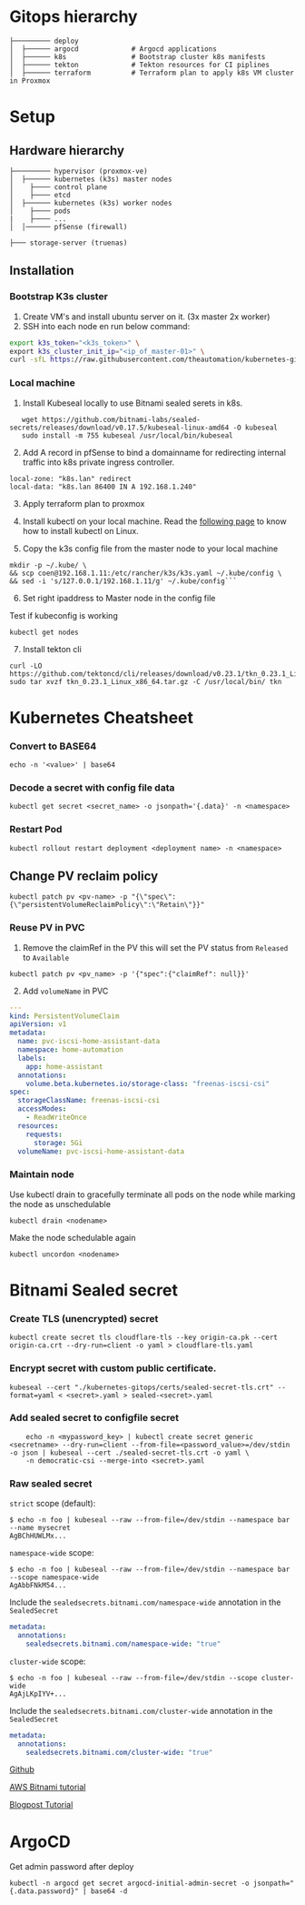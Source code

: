 # Gitops hierarchy

```
├───────── deploy
│  ├────── argocd             # Argocd applications
│  ├────── k8s                # Bootstrap cluster k8s manifests
│  ├────── tekton             # Tekton resources for CI piplines
│  ├────── terraform          # Terraform plan to apply k8s VM cluster in Proxmox
```


# Setup

## Hardware hierarchy

```
├───────── hypervisor (proxmox-ve)
│  ├────── kubernetes (k3s) master nodes
│    ├──── control plane
│    ├──── etcd
│  ├────── kubernetes (k3s) worker nodes
│    ├──── pods
|    ├──── ...
│  │────── pfSense (firewall)
```
```
├─── storage-server (truenas)
```

## Installation

### Bootstrap K3s cluster

1. Create VM's and install ubuntu server on it. (3x master 2x worker)
2. SSH into each node en run below command:

```bash
export k3s_token="<k3s_token>" \
export k3s_cluster_init_ip="<ip_of_master-01>" \
curl -sfL https://raw.githubusercontent.com/theautomation/kubernetes-gitops/main/scripts/setup-k3s.sh | sh -
```

### Local machine

1. Install Kubeseal locally to use Bitnami sealed serets in k8s.
```console
   wget https://github.com/bitnami-labs/sealed-secrets/releases/download/v0.17.5/kubeseal-linux-amd64 -O kubeseal
   sudo install -m 755 kubeseal /usr/local/bin/kubeseal
```

2. Add A record in pfSense to bind a domainname for redirecting internal traffic into k8s private ingress controller.
```
local-zone: "k8s.lan" redirect
local-data: "k8s.lan 86400 IN A 192.168.1.240"
```
3. Apply terraform plan to proxmox

4. Install kubectl on your local machine.
   Read the [following page](https://kubernetes.io/docs/tasks/tools/install-kubectl-linux/) to know how to install kubectl on Linux.

5. Copy the k3s config file from the master node to your local machine

```console
mkdir -p ~/.kube/ \
&& scp coen@192.168.1.11:/etc/rancher/k3s/k3s.yaml ~/.kube/config \
&& sed -i 's/127.0.0.1/192.168.1.11/g' ~/.kube/config```
```

6. Set right ipaddress to Master node in the config file

Test if kubeconfig is working

```console
kubectl get nodes
```

7. Install tekton cli 
```console
curl -LO https://github.com/tektoncd/cli/releases/download/v0.23.1/tkn_0.23.1_Linux_x86_64.tar.gz
sudo tar xvzf tkn_0.23.1_Linux_x86_64.tar.gz -C /usr/local/bin/ tkn
``` 

# Kubernetes Cheatsheet

### Convert to BASE64
```console
echo -n '<value>' | base64
```

### Decode a secret with config file data
```console
kubectl get secret <secret_name> -o jsonpath='{.data}' -n <namespace>
```

### Restart Pod
```batch
kubectl rollout restart deployment <deployment name> -n <namespace>
```

## Change PV reclaim policy
```console
kubectl patch pv <pv-name> -p "{\"spec\":{\"persistentVolumeReclaimPolicy\":\"Retain\"}}"
```

### Reuse PV in PVC
1. Remove the claimRef in the PV this will set the PV status from ```Released``` to ```Available```
```console
kubectl patch pv <pv_name> -p '{"spec":{"claimRef": null}}'
```
2. Add ```volumeName``` in PVC

```yaml
---
kind: PersistentVolumeClaim
apiVersion: v1
metadata:
  name: pvc-iscsi-home-assistant-data
  namespace: home-automation
  labels:
    app: home-assistant
  annotations:
    volume.beta.kubernetes.io/storage-class: "freenas-iscsi-csi"
spec:
  storageClassName: freenas-iscsi-csi
  accessModes:
    - ReadWriteOnce
  resources:
    requests:
      storage: 5Gi
  volumeName: pvc-iscsi-home-assistant-data
```

### Maintain node

Use kubectl drain to gracefully terminate all pods on the node while marking the node as unschedulable
```console
kubectl drain <nodename>
```

Make the node schedulable again
```console
kubectl uncordon <nodename>
```


# Bitnami Sealed secret

### Create TLS (unencrypted) secret
```
kubectl create secret tls cloudflare-tls --key origin-ca.pk --cert origin-ca.crt --dry-run=client -o yaml > cloudflare-tls.yaml
```

### Encrypt secret with custom public certificate.
```console
kubeseal --cert "./kubernetes-gitops/certs/sealed-secret-tls.crt" --format=yaml < <secret>.yaml > sealed-<secret>.yaml
```

### Add sealed secret to configfile secret
```console
    echo -n <mypassword_key> | kubectl create secret generic <secretname> --dry-run=client --from-file=<password_value>=/dev/stdin -o json | kubeseal --cert ./sealed-secret-tls.crt -o yaml \
    -n democratic-csi --merge-into <secret>.yaml
```

### Raw sealed secret

`strict` scope (default):

```console
$ echo -n foo | kubeseal --raw --from-file=/dev/stdin --namespace bar --name mysecret
AgBChHUWLMx...
```

`namespace-wide` scope:

```console
$ echo -n foo | kubeseal --raw --from-file=/dev/stdin --namespace bar --scope namespace-wide
AgAbbFNkM54...
```
Include the `sealedsecrets.bitnami.com/namespace-wide` annotation in the `SealedSecret`
```yaml
metadata:
  annotations:
    sealedsecrets.bitnami.com/namespace-wide: "true"
```

`cluster-wide` scope:

```console
$ echo -n foo | kubeseal --raw --from-file=/dev/stdin --scope cluster-wide
AgAjLKpIYV+...
```
Include the `sealedsecrets.bitnami.com/cluster-wide` annotation in the `SealedSecret`
```yaml
metadata:
  annotations:
    sealedsecrets.bitnami.com/cluster-wide: "true"
```


[Github](https://github.com/bitnami-labs/sealed-secrets)

[AWS Bitnami tutorial](https://aws.amazon.com/blogs/opensource/managing-secrets-deployment-in-kubernetes-using-sealed-secrets/)

[Blogpost Tutorial](https://itsmetommy.com/2020/06/26/kubernetes-sealed-secrets/)


# ArgoCD

Get admin password after deploy
```
kubectl -n argocd get secret argocd-initial-admin-secret -o jsonpath="{.data.password}" | base64 -d
```